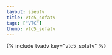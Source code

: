 ```yaml
--- 
layout: sieutv
title: vtc5_sofatv
tags: ["VTC"]
thumb: vtc5_sofatv
---
```

{% include tvadv key="vtc5_sofatv" %}
